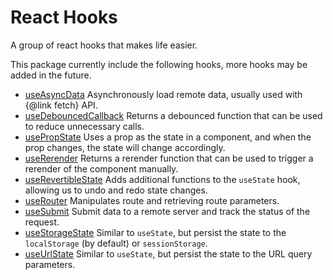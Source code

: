 # React Hooks

A group of react hooks that makes life easier.

This package currently include the following hooks, more hooks may be added in
the future.

- [useAsyncData](https://jsr.io/@ayonli/react-hooks/doc/~/useAsyncData)
  Asynchronously load remote data, usually used with {@link fetch} API.
- [useDebouncedCallback](https://jsr.io/@ayonli/react-hooks/doc/~/useDebouncedCallback)
  Returns a debounced function that can be used to reduce unnecessary calls.
- [usePropState](https://jsr.io/@ayonli/react-hooks/doc/~/usePropState) Uses a
  prop as the state in a component, and when the prop changes, the state will
  change accordingly.
- [useRerender](https://jsr.io/@ayonli/react-hooks/doc/~/useRerender) Returns a
  rerender function that can be used to trigger a rerender of the component
  manually.
- [useRevertibleState](https://jsr.io/@ayonli/react-hooks/doc/~/useRevertibleState)
  Adds additional functions to the `useState` hook, allowing us to undo and redo
  state changes.
- [useRouter](https://jsr.io/@ayonli/react-hooks/doc/~/useRouter) Manipulates
  route and retrieving route parameters.
- [useSubmit](https://jsr.io/@ayonli/react-hooks/doc/~/useSubmit) Submit data to
  a remote server and track the status of the request.
- [useStorageState](https://jsr.io/@ayonli/react-hooks/doc/~/useStorageState)
  Similar to `useState`, but persist the state to the `localStorage` (by default)
  or `sessionStorage`.
- [useUrlState](https://jsr.io/@ayonli/react-hooks/doc/~/useUrlState) Similar to
  `useState`, but persist the state to the URL query parameters.
